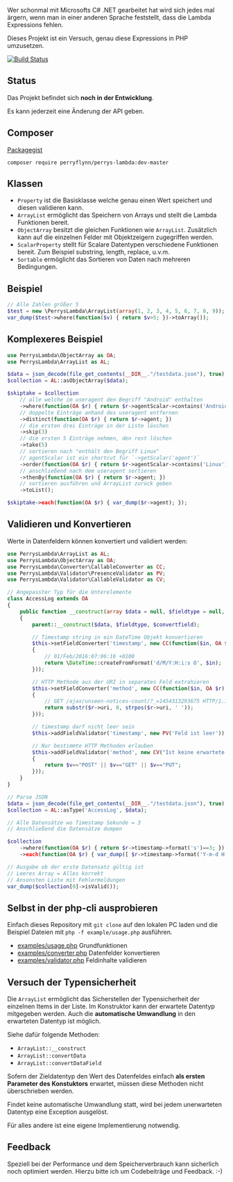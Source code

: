 Wer schonmal mit Microsofts C# .NET gearbeitet hat wird sich jedes mal ärgern,
wenn man in einer anderen Sprache feststellt, dass die Lambda Expressions fehlen.

Dieses Projekt ist ein Versuch, genau diese Expressions in PHP umzusetzen.

[![Build Status](https://travis-ci.org/perryflynn/PerrysLambda.svg?branch=master)](https://travis-ci.org/perryflynn/PerrysLambda)

## Status

Das Projekt befindet sich **noch in der Entwicklung**.

Es kann jederzeit eine Änderung der API geben.

## Composer

[Packagegist](https://packagist.org/packages/perryflynn/perrys-lambda)

```
composer require perryflynn/perrys-lambda:dev-master
```

## Klassen

- `Property` ist die Basisklasse welche genau einen Wert speichert und diesen
  validieren kann.
- `ArrayList` ermöglicht das Speichern von Arrays und stellt die
  Lambda Funktionen bereit.
- `ObjectArray` besitzt die gleichen Funktionen wie `ArrayList`. Zusätzlich kann
  auf die einzelnen Felder mit Objektzeigern zugegriffen werden.
- `ScalarProperty` stellt für Scalare Datentypen verschiedene Funktionen bereit.
  Zum Beispiel substring, length, replace, u.v.m.
- `Sortable` ermöglicht das Sortieren von Daten nach mehreren Bedingungen.

## Beispiel

```php
// Alle Zahlen größer 5
$test = new \PerrysLambda\ArrayList(array(1, 2, 3, 4, 5, 6, 7, 8, 9));
var_dump($test->where(function($v) { return $v>5; })->toArray());
```

## Komplexeres Beispiel

```php
use PerrysLambda\ObjectArray as OA;
use PerrysLambda\ArrayList as AL;

$data = json_decode(file_get_contents(__DIR__."/testdata.json"), true);
$collection = AL::asObjectArray($data);

$skiptake = $collection
    // alle welche im useragent den Begriff "Android" enthalten
    ->where(function(OA $r) { return $r->agentScalar->contains('Android'); })
    // doppelte Einträge anhand des useragent entfernen
    ->distinct(function(OA $r) { return $r->agent; })
    // die ersten drei Einträge in der Liste löschen
    ->skip(3)
    // die ersten 5 Einträge nehmen, den rest löschen
    ->take(5)
    // sortieren nach "enthält den Begriff Linux"
    // agentScalar ist ein shortcut für `->getScalar('agent')`
    ->order(function(OA $r) { return $r->agentScalar->contains('Linux') ? 1 : 0; })
    // anschließend nach dem useragent sortieren
    ->thenBy(function(OA $r) { return $r->agent; })
    // sortieren ausführen und ArrayList zurück geben
    ->toList();

$skiptake->each(function(OA $r) { var_dump($r->agent); });
```

## Validieren und Konvertieren

Werte in Datenfeldern können konvertiert und validiert werden:

```php
use PerrysLambda\ArrayList as AL;
use PerrysLambda\ObjectArray as OA;
use PerrysLambda\Converter\CallableConverter as CC;
use PerrysLambda\Validator\PresenceValidator as PV;
use PerrysLambda\Validator\CallableValidator as CV;

// Angepasster Typ für die Unterelemente
class AccessLog extends OA
{
    public function __construct(array $data = null, $fieldtype = null, $convertfield = true)
    {
        parent::__construct($data, $fieldtype, $convertfield);

        // Timestamp string in ein DateTime Objekt konvertieren
        $this->setFieldConverter('timestamp', new CC(function($in, OA $r)
        {
            // 01/Feb/2016:07:06:16 +0100
            return \DateTime::createFromFormat('d/M/Y:H:i:s O', $in);
        }));

        // HTTP Methode aus der URI in separates Feld extrahieren
        $this->setFieldConverter('method', new CC(function($in, OA $r)
        {
            // GET /ajax/unseen-notices-count/?_=1454313293675 HTTP/1.1
            return substr($r->uri, 0, strpos($r->uri, ' '));
        }));

        // timestamp darf nicht leer sein
        $this->addFieldValidator('timestamp', new PV('Feld ist leer'));

        // Nur bestimmte HTTP Methoden erlauben
        $this->addFieldValidator('method', new CV("Ist keine erwartete http method", function($n, $v, OA $r)
        {
            return $v=="POST" || $v=="GET" || $v=="PUT";
        }));
    }
}

// Parse JSON
$data = json_decode(file_get_contents(__DIR__."/testdata.json"), true);
$collection = AL::asType('AccessLog', $data);

// Alle Datensätze wo Timestamp Sekunde = 3
// Anschließend die Datensätze dumpen

$collection
    ->where(function(OA $r) { return $r->timestamp->format('s')==3; })
    ->each(function(OA $r) { var_dump([ $r->timestamp->format('Y-m-d H:i:s'), $r->method, $r->version ]); });

// Ausgabe ob der erste Datensatz gültig ist
// Leeres Array = Alles korrekt
// Ansonsten Liste mit Fehlermeldungen
var_dump($collection[0]->isValid());
```

## Selbst in der php-cli ausprobieren

Einfach dieses Repository mit `git clone` auf den lokalen PC laden
und die Beispiel Dateien mit `php -f example/usage.php` ausführen.

- [examples/usage.php](examples/usage.php) Grundfunktionen
- [examples/converter.php](examples/converter.php) Datenfelder konvertieren
- [examples/validator.php](examples/validator.php) Feldinhalte validieren

## Versuch der Typensicherheit

Die `ArrayList` ermöglicht das Sicherstellen der Typensicherheit der einzelnen
Items in der Liste. Im Konstruktor kann der erwartete Datentyp mitgegeben werden.
Auch die **automatische Umwandlung** in den erwarteten Datentyp ist möglich.

Siehe dafür folgende Methoden:

- `ArrayList::__construct`
- `ArrayList::convertData`
- `ArrayList::convertDataField`

Sofern der Zieldatentyp den Wert des Datenfeldes einfach **als ersten Parameter
des Konstuktors** erwartet, müssen diese Methoden nicht überschrieben werden.

Findet keine automatische Umwandlung statt, wird bei jedem unerwarteten
Datentyp eine Exception ausgelöst.

Für alles andere ist eine eigene Implementierung notwendig.

## Feedback

Speziell bei der Performance und dem Speicherverbrauch kann sicherlich noch
optimiert werden. Hierzu bitte ich um Codebeiträge und Feedback. :-)

